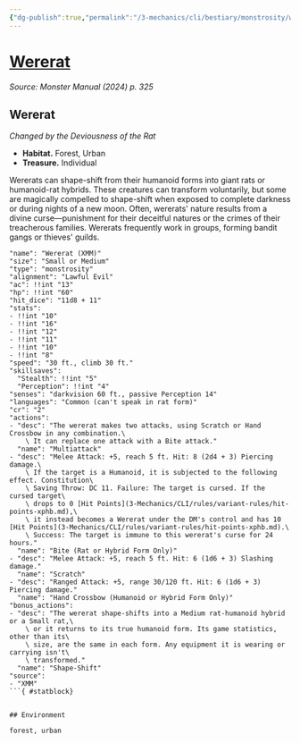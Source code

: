 ```yaml
---
{"dg-publish":true,"permalink":"/3-mechanics/cli/bestiary/monstrosity/wererat-xmm/","tags":["ttrpg-cli/compendium/src/5e/xmm","ttrpg-cli/monster/cr/2","ttrpg-cli/monster/environment/forest","ttrpg-cli/monster/environment/urban","ttrpg-cli/monster/size/small-or-medium","ttrpg-cli/monster/type/monstrosity"],"created":"2025-03-01T17:25:19.615-05:00","updated":"2025-03-01T18:44:36.647-05:00"}
---
```


# [Wererat](3-Mechanics/CLI/bestiary/monstrosity/wererat-xmm.md)
*Source: Monster Manual (2024) p. 325*  

## Wererat

*Changed by the Deviousness of the Rat*

- **Habitat.** Forest, Urban  
- **Treasure.** Individual  

Wererats can shape-shift from their humanoid forms into giant rats or humanoid-rat hybrids. These creatures can transform voluntarily, but some are magically compelled to shape-shift when exposed to complete darkness or during nights of a new moon. Often, wererats' nature results from a divine curse—punishment for their deceitful natures or the crimes of their treacherous families. Wererats frequently work in groups, forming bandit gangs or thieves' guilds.

```statblock
"name": "Wererat (XMM)"
"size": "Small or Medium"
"type": "monstrosity"
"alignment": "Lawful Evil"
"ac": !!int "13"
"hp": !!int "60"
"hit_dice": "11d8 + 11"
"stats":
- !!int "10"
- !!int "16"
- !!int "12"
- !!int "11"
- !!int "10"
- !!int "8"
"speed": "30 ft., climb 30 ft."
"skillsaves":
  "Stealth": !!int "5"
  "Perception": !!int "4"
"senses": "darkvision 60 ft., passive Perception 14"
"languages": "Common (can't speak in rat form)"
"cr": "2"
"actions":
- "desc": "The wererat makes two attacks, using Scratch or Hand Crossbow in any combination.\
    \ It can replace one attack with a Bite attack."
  "name": "Multiattack"
- "desc": "Melee Attack: +5, reach 5 ft. Hit: 8 (2d4 + 3) Piercing damage.\
    \ If the target is a Humanoid, it is subjected to the following effect. Constitution\
    \ Saving Throw: DC 11. Failure: The target is cursed. If the cursed target\
    \ drops to 0 [Hit Points](3-Mechanics/CLI/rules/variant-rules/hit-points-xphb.md),\
    \ it instead becomes a Wererat under the DM's control and has 10 [Hit Points](3-Mechanics/CLI/rules/variant-rules/hit-points-xphb.md).\
    \ Success: The target is immune to this wererat's curse for 24 hours."
  "name": "Bite (Rat or Hybrid Form Only)"
- "desc": "Melee Attack: +5, reach 5 ft. Hit: 6 (1d6 + 3) Slashing damage."
  "name": "Scratch"
- "desc": "Ranged Attack: +5, range 30/120 ft. Hit: 6 (1d6 + 3) Piercing damage."
  "name": "Hand Crossbow (Humanoid or Hybrid Form Only)"
"bonus_actions":
- "desc": "The wererat shape-shifts into a Medium rat-humanoid hybrid or a Small rat,\
    \ or it returns to its true humanoid form. Its game statistics, other than its\
    \ size, are the same in each form. Any equipment it is wearing or carrying isn't\
    \ transformed."
  "name": "Shape-Shift"
"source":
- "XMM"
```{ #statblock}


## Environment

forest, urban